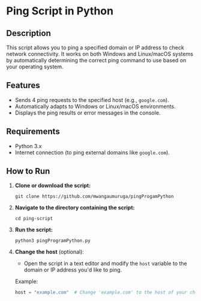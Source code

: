 # Ping Script in Python

## Description

This script allows you to ping a specified domain or IP address to check network connectivity. It works on both Windows and Linux/macOS systems by automatically determining the correct ping command to use based on your operating system.

## Features

- Sends 4 ping requests to the specified host (e.g., `google.com`).
- Automatically adapts to Windows or Linux/macOS environments.
- Displays the ping results or error messages in the console.

## Requirements

- Python 3.x
- Internet connection (to ping external domains like `google.com`).

## How to Run

1. **Clone or download the script:**
    ```
    git clone https://github.com/mwangaumuruga/pingProgamPython
    ```

2. **Navigate to the directory containing the script:**
    ```
    cd ping-script
    ```

3. **Run the script:**
    ```
    python3 pingProgramPython.py
    ```

4. **Change the host** (optional):
   - Open the script in a text editor and modify the `host` variable to the domain or IP address you'd like to ping.
   
   Example:
   ```python
   host = "example.com"  # Change 'example.com' to the host of your choice.

